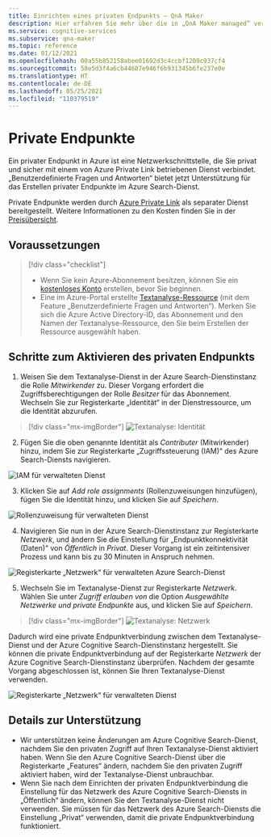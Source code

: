 ```yaml
---
title: Einrichten eines privaten Endpunkts – QnA Maker
description: Hier erfahren Sie mehr über die in „QnA Maker managed“ verfügbare Option zum Erstellen von privaten Endpunkten.
ms.service: cognitive-services
ms.subservice: qna-maker
ms.topic: reference
ms.date: 01/12/2021
ms.openlocfilehash: 00a55b852158abee01692d3c4ccbf1209c937cf4
ms.sourcegitcommit: 58e5d3f4a6cb44607e946f6b931345b6fe237e0e
ms.translationtype: HT
ms.contentlocale: de-DE
ms.lasthandoff: 05/25/2021
ms.locfileid: "110379519"
---
```

# <a name="private-endpoints"></a>Private Endpunkte

Ein privater Endpunkt in Azure ist eine Netzwerkschnittstelle, die Sie privat und sicher mit einem von Azure Private Link betriebenen Dienst verbindet. „Benutzerdefinierte Fragen und Antworten“ bietet jetzt Unterstützung für das Erstellen privater Endpunkte im Azure Search-Dienst.

Private Endpunkte werden durch [Azure Private Link](../../private-link/private-link-overview.md) als separater Dienst bereitgestellt. Weitere Informationen zu den Kosten finden Sie in der [Preisübersicht](https://azure.microsoft.com/pricing/details/private-link/). 

## <a name="prerequisites"></a>Voraussetzungen
> [!div class="checklist"]
> * Wenn Sie kein Azure-Abonnement besitzen, können Sie ein [kostenloses Konto](https://azure.microsoft.com/free/cognitive-services/) erstellen, bevor Sie beginnen.
> * Eine im Azure-Portal erstellte [Textanalyse-Ressource](https://ms.portal.azure.com/?quickstart=true#create/Microsoft.CognitiveServicesTextAnalytics) (mit dem Feature „Benutzerdefinierte Fragen und Antworten“). Merken Sie sich die Azure Active Directory-ID, das Abonnement und den Namen der Textanalyse-Ressource, den Sie beim Erstellen der Ressource ausgewählt haben.

## <a name="steps-to-enable-private-endpoint"></a>Schritte zum Aktivieren des privaten Endpunkts
1. Weisen Sie dem Textanalyse-Dienst in der Azure Search-Dienstinstanz die Rolle *Mitwirkender* zu. Dieser Vorgang erfordert die Zugriffsberechtigungen der Rolle *Besitzer* für das Abonnement. Wechseln Sie zur Registerkarte „Identität“ in der Dienstressource, um die Identität abzurufen.

> [!div class="mx-imgBorder"]
> ![Textanalyse: Identität](../QnAMaker/media/qnamaker-reference-private-endpoints/private-endpoints-identity.png)

2. Fügen Sie die oben genannte Identität als *Contributer* (Mitwirkender) hinzu, indem Sie zur Registerkarte „Zugriffssteuerung (IAM)“ des Azure Search-Diensts navigieren.

![IAM für verwalteten Dienst](../QnAMaker/media/qnamaker-reference-private-endpoints/private-endpoint-access-control.png)

3. Klicken Sie auf *Add role assignments* (Rollenzuweisungen hinzufügen), fügen Sie die Identität hinzu, und klicken Sie auf *Speichern*.

![Rollenzuweisung für verwalteten Dienst](../QnAMaker/media/qnamaker-reference-private-endpoints/private-endpoint-role-assignment.png)

4. Navigieren Sie nun in der Azure Search-Dienstinstanz zur Registerkarte *Netzwerk*, und ändern Sie die Einstellung für „Endpunktkonnektivität (Daten)“ von *Öffentlich* in *Privat*. Dieser Vorgang ist ein zeitintensiver Prozess und kann bis zu 30 Minuten in Anspruch nehmen. 

![Registerkarte „Netzwerk“ für verwalteten Azure Search-Dienst](../QnAMaker/media/qnamaker-reference-private-endpoints/private-endpoint-networking.png)

5. Wechseln Sie im Textanalyse-Dienst zur Registerkarte *Netzwerk*. Wählen Sie unter *Zugriff erlauben von* die Option *Ausgewählte Netzwerke und private Endpunkte* aus, und klicken Sie auf *Speichern*.
 
> [!div class="mx-imgBorder"]
> ![Textanalyse: Netzwerk](../QnAMaker/media/qnamaker-reference-private-endpoints/private-endpoint-networking-custom-qna.png)

Dadurch wird eine private Endpunktverbindung zwischen dem Textanalyse-Dienst und der Azure Cognitive Search-Dienstinstanz hergestellt. Sie können die private Endpunktverbindung auf der Registerkarte *Netzwerk* der Azure Cognitive Search-Dienstinstanz überprüfen. Nachdem der gesamte Vorgang abgeschlossen ist, können Sie Ihren Textanalyse-Dienst verwenden. 

![Registerkarte „Netzwerk“ für verwalteten Dienst](../QnAMaker/media/qnamaker-reference-private-endpoints/private-endpoint-networking-3.png)


## <a name="support-details"></a>Details zur Unterstützung
 * Wir unterstützen keine Änderungen am Azure Cognitive Search-Dienst, nachdem Sie den privaten Zugriff auf Ihren Textanalyse-Dienst aktiviert haben. Wenn Sie den Azure Cognitive Search-Dienst über die Registerkarte „Features“ ändern, nachdem Sie den privaten Zugriff aktiviert haben, wird der Textanalyse-Dienst unbrauchbar.
 * Wenn Sie nach dem Einrichten der privaten Endpunktverbindung die Einstellung für das Netzwerk des Azure Cognitive Search-Diensts in „Öffentlich“ ändern, können Sie den Textanalyse-Dienst nicht verwenden. Sie müssen für das Netzwerk des Azure Search-Diensts die Einstellung „Privat“ verwenden, damit die private Endpunktverbindung funktioniert.
